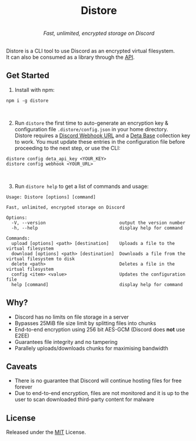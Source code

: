 <div align="center">
    <br>
    <h1>Distore</h1><br>
    <i>Fast, unlimited, encrypted storage on Discord</i>
    <br><br>
</div>

Distore is a CLI tool to use Discord as an encrypted virtual filesystem.<br>
It can also be consumed as a library through the [API](https://github.com/theseyan/distore/blob/main/lib/api.js).

## Get Started

1) Install with npm:
```shell
npm i -g distore
```
<br>

2) Run `distore` the first time to auto-generate an encryption key & configuration file `.distore/config.json` in your home directory.<br>
Distore requires a [Discord Webhook URL](https://support.discord.com/hc/en-us/articles/228383668-Intro-to-Webhooks) and a [Deta Base](https://deta.space/docs/en/use/your-data/collections) collection key to work. You must update these entries in the configuration file before proceeding to the next step, or use the CLI:
```shell
distore config deta_api_key <YOUR_KEY>
distore config webhook <YOUR_URL>
```
<br>

3) Run `distore help` to get a list of commands and usage:

```console
Usage: Distore [options] [command]

Fast, unlimited, encrypted storage on Discord

Options:
  -V, --version                            output the version number
  -h, --help                               display help for command

Commands:
  upload [options] <path> [destination]    Uploads a file to the virtual filesystem
  download [options] <path> [destination]  Downloads a file from the virtual filesystem to disk
  delete <path>                            Deletes a file in the virtual filesystem
  config <item> <value>                    Updates the configuration file
  help [command]                           display help for command
```

## Why?
- Discord has no limits on file storage in a server
- Bypasses 25MiB file size limit by splitting files into chunks
- End-to-end encryption using 256 bit AES-GCM (Discord does **not** use E2EE)
- Guarantees file integrity and no tampering
- Parallely uploads/downloads chunks for maximising bandwidth

## Caveats
- There is no guarantee that Discord will continue hosting files for free forever
- Due to end-to-end encryption, files are not monitored and it is up to the user to scan downloaded third-party content for malware

## License
Released under the [MIT](https://raw.githubusercontent.com/theseyan/distore/main/LICENSE.md) License.
